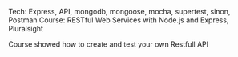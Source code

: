 Tech: Express, API, mongodb, mongoose, mocha, supertest, sinon, Postman
Course: RESTful Web Services with Node.js and Express, Pluralsight

Course showed how to create and test your own Restfull API
